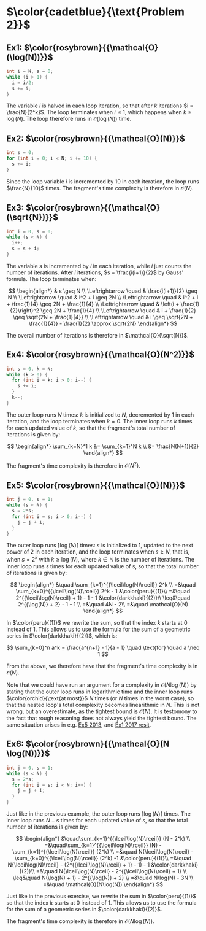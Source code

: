 # $\color{cadetblue}{\text{Problem 2}}$

## Ex1: $\color{rosybrown}{{\mathcal{O}(\log(N))}}$

```c
int i = N, s = 0;
while (i > 1) {
  i = i/2;
  s += i;
}
```

The variable $i$ is halved in each loop iteration, so that after $k$ iterations $i = \frac{N}{2^k}$. The loop terminates when $i \leq 1$, which happens when $k \geq \log(N)$. The loop therefore runs in $\mathcal{O}(\log(N))$ time.

## Ex2: $\color{rosybrown}{{\mathcal{O}(N)}}$

```c
int s = 0;
for (int i = 0; i < N; i += 10) {
  s += i;
}
```

Since the loop variable $i$ is incremented by 10 in each iteration, the loop runs $\frac{N}{10}$ times. The fragment's time complexity is therefore in $\mathcal{O}(N)$.

## Ex3: $\color{rosybrown}{{\mathcal{O}(\sqrt{N})}}$

```c
int i = 0, s = 0;
while (s < N) {
  i++;
  s = s + i;
}
```

The variable $s$ is incremented by $i$ in each iteration, while $i$ just counts the number of iterations. After $i$ iterations, $s = \frac{i(i+1)}{2}$ by Gauss' formula. The loop terminates when:

$$
\begin{align*}
& s \geq N \\
\Leftrightarrow \quad & \frac{i(i+1)}{2} \geq N \\
\Leftrightarrow \quad &  i^2 + i \geq 2N \\
\Leftrightarrow \quad & i^2 + i + \frac{1}{4} \geq 2N + \frac{1}{4} \\
\Leftrightarrow \quad & \left(i + \frac{1}{2}\right)^2 \geq 2N + \frac{1}{4} \\
\Leftrightarrow \quad & i + \frac{1}{2} \geq \sqrt{2N + \frac{1}{4}} \\
\Leftrightarrow \quad & i \geq \sqrt{2N + \frac{1}{4}} - \frac{1}{2} \approx \sqrt{2N}
\end{align*}
$$

The overall number of iterations is therefore in $\mathcal{O}(\sqrt{N})$.

## Ex4: $\color{rosybrown}{{\mathcal{O}(N^2)}}$

```c
int s = 0, k = N;
while (k > 0) {
  for (int i = k; i > 0; i--) {
    s += i;
  }
  k--;
}
```

The outer loop runs $N$ times: $k$ is initialized to $N$, decremented by $1$ in each iteration, and the loop terminates when $k = 0$. The inner loop runs $k$ times for each updated value of $k$, so that the fragment's total number of iterations is given by:

$$
\begin{align*}
\sum_{k=N}^1 k &= \sum_{k=1}^N k \\
&= \frac{N(N+1)}{2}
\end{align*}
$$

The fragment's time complexity is therefore in $\mathcal{O}(N^2)$.

## Ex5: $\color{rosybrown}{{\mathcal{O}(N)}}$

```c
int j = 0, s = 1;
while (s < N) {
  s = 2*s;
  for (int i = s; i > 0; i--) {
    j = j + i;
  }
}
```

The outer loop runs $\lceil\log(N)\rceil$ times: $s$ is initialized to $1$, updated to the next power of $2$ in each iteration, and the loop terminates when $s \geq N$, that is, when $s = 2^k$ with $k \geq \log(N)$, where $k \in \mathbb{N}$ is the number of iterations.
The inner loop runs $s$ times for each updated value of $s$, so that the total number of iterations is given by:

$$
\begin{align*}
&\quad \sum_{k=1}^{{\lceil\log(N)\rceil}} 2^k \\
=&\quad \sum_{k=0}^{{\lceil\log(N)\rceil}} 2^k - 1 &\color{peru}{(1)}\\
=&\quad 2^{{\lceil\log(N)\rceil} + 1} - 1 - 1 &\color{darkkhaki}{(2)}\\
\leq&\quad  2^{{\log(N)} + 2} - 1 - 1 \\
=&\quad 4N - 2\\
=&\quad \mathcal{O}(N)
\end{align*}
$$

In $\color{peru}{(1)}$ we rewrite the sum, so that the index $k$ starts at $0$ instead of $1$. This allows us to use the formula for the sum of a geometric series in $\color{darkkhaki}{(2)}$, which is:

$$
\sum_{k=0}^n a^k = \frac{a^{n+1} - 1}{a - 1} \quad \text{for} \quad a \neq 1
$$

From the above, we therefore have that the fragment's time complexity is in $\mathcal{O}(N)$.

Note that we could have run an argument for a complexity in $\mathcal{O}(N \log(N))$ by stating that the outer loop runs in logarithmic time and the inner loop runs $\color{orchid}{\text{at most}}$ $N$ times (or $N$ times in the worst case), so that the nested loop's total complexity becomes linearithmic in $N$. This is not wrong, but an overestimate, as the tightest bound is $\mathcal{O}(N)$. It is testomony to the fact that rough reasoning does not always yield the tightest bound. The same situation arises in e.g. [Ex5 2013](https://github.com/pl3onasm/Imperative-programming/blob/main/IP-Finals/2013/problem3.md#ex5-colorrosybrownmathcalon), and [Ex1 2017 resit](https://github.com/pl3onasm/Imperative-programming/blob/main/IP-Finals/2017resit/problem2.md#ex1-colorrosybrownmathcalonlogn).

## Ex6: $\color{rosybrown}{{\mathcal{O}(N \log(N))}}$

```c
int j = 0, s = 1;
while (s < N) {
  s = 2*s;
  for (int i = s; i < N; i++) {
    j = j + i;
  }
}
```

Just like in the previous example, the outer loop runs $\lceil\log(N)\rceil$ times. The inner loop runs $N - s$ times for each updated value of $s$, so that the total number of iterations is given by:

$$
\begin{align*}
&\quad\sum_{k=1}^{{\lceil\log(N)\rceil}} (N - 2^k) \\
=&\quad\sum_{k=1}^{{\lceil\log(N)\rceil}} (N) - \sum_{k=1}^{{\lceil\log(N)\rceil}} (2^k) \\
=&\quad N{\lceil\log(N)\rceil} - \sum_{k=0}^{{\lceil\log(N)\rceil}} (2^k) -1 &\color{peru}{(1)}\\
=&\quad N{\lceil\log(N)\rceil} - (2^{{\lceil\log(N)\rceil} + 1} - 1) - 1 &\color{darkkhaki}{(2)}\\
=&\quad N{\lceil\log(N)\rceil} - 2^{{\lceil\log(N)\rceil} + 1} \\
 \leq&\quad N(\log(N) + 1) - 2^{{\log(N)} + 2} \\
=&\quad N\log(N) - 3N \\
=&\quad \mathcal{O}(N\log(N))
\end{align*}
$$

Just like in the previous exercise, we rewrite the sum in $\color{peru}{(1)}$ so that the index $k$ starts at $0$ instead of $1$. This allows us to use the formula for the sum of a geometric series in $\color{darkkhaki}{(2)}$.

The fragment's time complexity is therefore in $\mathcal{O}(N \log(N))$.
